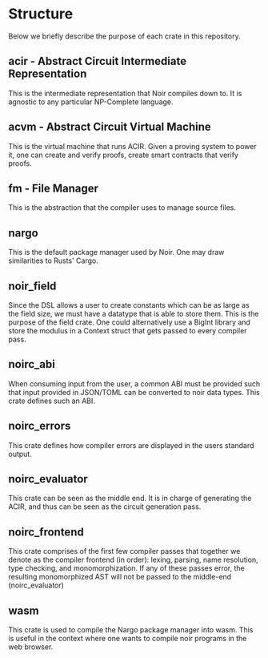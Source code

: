 # Structure

Below we briefly describe the purpose of each crate in this repository.

## acir - Abstract Circuit Intermediate Representation

This is the intermediate representation that Noir compiles down to. It is agnostic to any particular NP-Complete language.

## acvm - Abstract Circuit Virtual Machine

This is the virtual machine that runs ACIR. Given a proving system to power it, one can create and verify proofs, create smart contracts that verify proofs.

## fm - File Manager

This is the abstraction that the compiler uses to manage source files.

## nargo

This is the default package manager used by Noir. One may draw similarities to Rusts' Cargo.

## noir_field

Since the DSL allows a user to create constants which can be as large as the field size, we must have a datatype that is able to store them. This is the purpose of the field crate.
One could alternatively use a BigInt library and store the modulus in a Context struct that gets passed to every compiler pass.

## noirc_abi

When consuming input from the user, a common ABI must be provided such that input provided in JSON/TOML can be converted to noir data types. This crate defines such an ABI.

## noirc_errors

This crate defines how compiler errors are displayed in the users standard output.

## noirc_evaluator

This crate can be seen as the middle end. It is in charge of generating the ACIR, and thus can be seen as the circuit generation pass.

## noirc_frontend

This crate comprises of the first few compiler passes that together we denote as the compiler frontend (in order): lexing, parsing, name resolution, type checking, and monomorphization. If any of these passes error, the resulting monomorphized AST will not be passed to the middle-end (noirc_evaluator)

## wasm

This crate is used to compile the Nargo package manager into wasm. This is useful in the context where one wants to compile noir programs in the web browser.